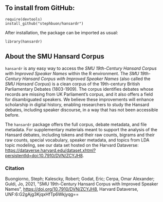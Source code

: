 ## To install from GitHub:
```
require(devtools)
install_github("stephbuon/hansardr")
```
After installation, the package can be imported as usual:
```
library(hansardr)
```
## About the SMU Hansard Corpus

`hansardr` is any easy way to access the _SMU 19th-Century Hansard Corpus with Improved Speaker Names_ within the R environment. The _SMU 19th-Century Hansard Corpus with Improved Speaker Names_ (also called the _SMU Hansard Corpus_) is a clean corpus of the 19th-century British Parliamentary Debates (1803-1909). The corpus identifies debates whose records are missing from UK Parliament’s corpus, and it also offers a field for disambiguated speakers. We believe these improvements will enhance scholarship in digital history, enabling researchers to study the Hansard debates, including speaker discourse, in a way that has not been accessible before. 

The `hansardr` package offers the full corpus, debate metadata, and file metadata. For supplementary materials meant to support the analysis of the Hansard debates, including tokens and their raw counts, bigrams and their raw counts, special vocabulary, speaker metadata, and topics from LDA topic modeling, see our data set hosted on the Harvard Dataverse: https://dataverse.harvard.edu/dataset.xhtml?persistentId=doi:10.7910/DVN/ZCYJH8. 

### Citation

Buongiorno, Steph; Kalescky, Robert; Godat, Eric; Cerpa, Omar Alexander; Guldi, Jo, 2021, "SMU 
  19th-Century Hansard Corpus with Improved Speaker Names", 
  https://doi.org/10.7910/DVN/ZCYJH8, Harvard Dataverse, 
  UNF:6:G2gAjg3KjqxHfTp6Wkjyqg== 
